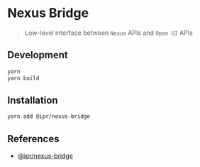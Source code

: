 # Nexus Bridge

> Low-level interface between `Nexus` APIs and `Open UI` APIs

## Development

```bash
yarn
yarn build
```

## Installation

```bash
yarn add @ipr/nexus-bridge
```

## References

- [@ipr/nexus-bridge][1]

[1]: (https://www.npmjs.com/package/@ipr/nexus-bridge)

